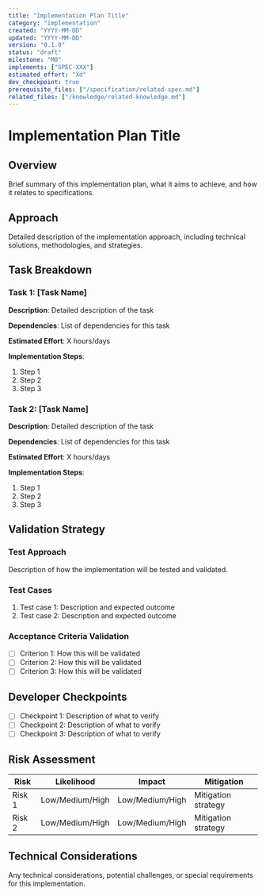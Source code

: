 ```yaml
---
title: "Implementation Plan Title"
category: "implementation"
created: "YYYY-MM-DD"
updated: "YYYY-MM-DD"
version: "0.1.0"
status: "draft"
milestone: "M0"
implements: ["SPEC-XXX"]
estimated_effort: "Xd"
dev_checkpoint: true
prerequisite_files: ["/specification/related-spec.md"]
related_files: ["/knowledge/related-knowledge.md"]
---
```


# Implementation Plan Title

## Overview

Brief summary of this implementation plan, what it aims to achieve, and how it relates to specifications.

## Approach

Detailed description of the implementation approach, including technical solutions, methodologies, and strategies.

## Task Breakdown

### Task 1: [Task Name]

**Description**: Detailed description of the task

**Dependencies**: List of dependencies for this task

**Estimated Effort**: X hours/days

**Implementation Steps**:
1. Step 1
2. Step 2
3. Step 3

### Task 2: [Task Name]

**Description**: Detailed description of the task

**Dependencies**: List of dependencies for this task

**Estimated Effort**: X hours/days

**Implementation Steps**:
1. Step 1
2. Step 2
3. Step 3

## Validation Strategy

### Test Approach

Description of how the implementation will be tested and validated.

### Test Cases

1. Test case 1: Description and expected outcome
2. Test case 2: Description and expected outcome

### Acceptance Criteria Validation

- [ ] Criterion 1: How this will be validated
- [ ] Criterion 2: How this will be validated
- [ ] Criterion 3: How this will be validated

## Developer Checkpoints

- [ ] Checkpoint 1: Description of what to verify
- [ ] Checkpoint 2: Description of what to verify
- [ ] Checkpoint 3: Description of what to verify

## Risk Assessment

| Risk | Likelihood | Impact | Mitigation |
|------|------------|--------|------------|
| Risk 1 | Low/Medium/High | Low/Medium/High | Mitigation strategy |
| Risk 2 | Low/Medium/High | Low/Medium/High | Mitigation strategy |

## Technical Considerations

Any technical considerations, potential challenges, or special requirements for this implementation.